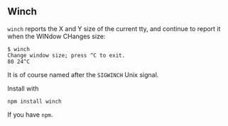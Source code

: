 ## Winch

`winch` reports the X and Y size of the current tty, and
continue to report it when the WINdow CHanges size:

```
$ winch
Change window size; press ^C to exit.
80 24^C
```

It is of course named after the `SIGWINCH` Unix signal.

Install with

```
npm install winch
```

If you have `npm`.
